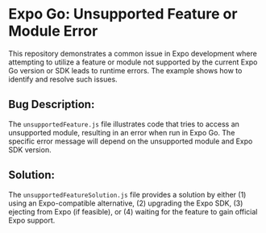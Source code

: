 # Expo Go: Unsupported Feature or Module Error

This repository demonstrates a common issue in Expo development where attempting to utilize a feature or module not supported by the current Expo Go version or SDK leads to runtime errors.  The example shows how to identify and resolve such issues.

## Bug Description:

The `unsupportedFeature.js` file illustrates code that tries to access an unsupported module, resulting in an error when run in Expo Go.  The specific error message will depend on the unsupported module and Expo SDK version.

## Solution:

The `unsupportedFeatureSolution.js` file provides a solution by either (1) using an Expo-compatible alternative, (2) upgrading the Expo SDK, (3) ejecting from Expo (if feasible), or (4) waiting for the feature to gain official Expo support.